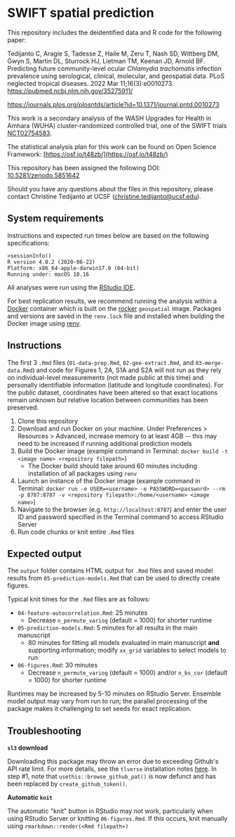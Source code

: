 # SWIFT spatial prediction

This repository includes the deidentified data and R code for the following paper:

Tedijanto C, Aragie S, Tadesse Z, Haile M, Zeru T, Nash SD, Wittberg DM, Gwyn S, Martin DL, Sturrock HJ, Lietman TM, Keenan JD, Arnold BF. Predicting future community-level ocular *Chlamydia trachomatis* infection prevalence using serological, clinical, molecular, and geospatial data. PLoS neglected tropical diseases. 2022 Mar 11;16(3):e0010273. https://pubmed.ncbi.nlm.nih.gov/35275911/

https://journals.plos.org/plosntds/article?id=10.1371/journal.pntd.0010273

This work is a secondary analysis of the WASH Upgrades for Health in Amhara (WUHA) cluster-randomized controlled trial, one of the SWIFT trials [NCT02754583](https://clinicaltrials.gov/ct2/show/NCT02754583).

The statistical analysis plan for this work can be found on Open Science Framework: [https://osf.io/t48zb/](https://osf.io/t48zb/)

This repository has been assigned the following DOI: [10.5281/zenodo.5851642](https://doi.org/10.5281/zenodo.5851642)

Should you have any questions about the files in this repository, please contact Christine Tedijanto at UCSF (christine.tedijanto@ucsf.edu).

## System requirements

Instructions and expected run times below are based on the following specifications:

```
>sessionInfo()
R version 4.0.2 (2020-06-22)
Platform: x86_64-apple-darwin17.0 (64-bit)
Running under: macOS 10.16
```

All analyses were run using the [RStudio IDE](https://www.rstudio.com).

For best replication results, we recommend running the analysis within a [Docker](https://www.docker.com/) container which is built on the [rocker](https://www.rocker-project.org/images/) `geospatial` image. Packages and versions are saved in the `renv.lock` file and installed when building the Docker image using [renv](https://rstudio.github.io/renv/articles/renv.html).

## Instructions

The first 3 `.Rmd` files (`01-data-prep.Rmd`, `02-gee-extract.Rmd`, and `03-merge-data.Rmd`) and code for Figures 1, 2A, S1A and S2A will not run as they rely on individual-level measurements (not made public at this time) and personally identifiable information (latitude and longitude coordinates). For the public dataset, coordinates have been altered so that exact locations remain unknown but relative location between communities has been preserved.

1. Clone this repository
2. Download and run Docker on your machine. Under Preferences > Resources > Advanced, increase memory to at least 4GB -- this may need to be increased if running additional prediction models
3. Build the Docker image (example command in Terminal: `docker build -t <image name> <repository filepath>`)
	- The Docker build should take around 60 minutes including installation of all packages using `renv`
4. Launch an instance of the Docker image (example command in Terminal: `docker run -e USER=<username> -e PASSWORD=<password> --rm -p 8787:8787 -v <repository filepath>:/home/<username> <image name>`)
5. Navigate to the browser (e.g. `http://localhost:8787`) and enter the user ID and password specified in the Terminal command to access RStudio Server
6. Run code chunks or knit entire `.Rmd` files

## Expected output

The `output` folder contains HTML output for `.Rmd` files and saved model results from `05-prediction-models.Rmd` that can be used to directly create figures. 

Typical knit times for the `.Rmd` files are as follows:

* `04-feature-autocorrelation.Rmd`: 25 minutes
	- Decrease `n_permute_variog` (default = 1000) for shorter runtime
* `05-prediction-models.Rmd`: 5 minutes for all results in the main manuscript
	- 80 minutes for fitting all models evaluated in main manuscript **and** supporting information; modify `xx_grid` variables to select models to run
* `06-figures.Rmd`: 30 minutes
	- Decrease `n_permute_variog` (default = 1000) and/or `n_bs_cor` (default = 1000) for shorter runtime

Runtimes may be increased by 5-10 minutes on RStudio Server. Ensemble model output may vary from run to run; the parallel processing of the package makes it challenging to set seeds for exact replication. 

## Troubleshooting

**`sl3` download**

Downloading this package may throw an error due to exceeding Github's API rate limit. For more details, see the `tlverse` installation notes [here](https://tlverse.org/tlverse-handbook/tlverse.html#installtlverse). In step #1, note that `usethis::browse_github_pat()` is now defunct and has been replaced by `create_github_token()`.

**Automatic `knit`**

The automatic "knit" button in RStudio may not work, particularly when using RStudio Server or knitting `06-figures.Rmd`. If this occurs, knit manually using `rmarkdown::render(<Rmd filepath>)`